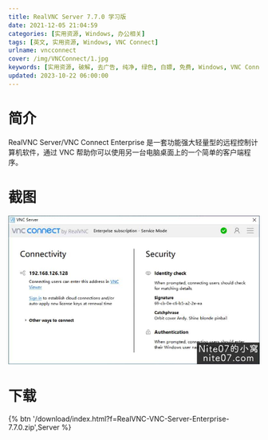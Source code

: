 ```yaml
---
title: RealVNC Server 7.7.0 学习版
date: 2021-12-05 21:04:59
categories: [实用资源, Windows, 办公相关]
tags: [英文, 实用资源, Windows, VNC Connect]
urlname: vncconnect
cover: /img/VNCConnect/1.jpg
keywords: [实用资源, 破解, 去广告, 纯净, 绿色, 白嫖, 免费, Windows, VNC Connect]
updated: 2023-10-22 06:00:00
---
```


# 简介

RealVNC Server/VNC Connect Enterprise 是一套功能强大轻量型的远程控制计算机软件，通过 VNC 帮助你可以使用另一台电脑桌面上的一个简单的客户端程序。

# 截图

![](/img/VNCConnect/2.jpg)

# 下载

{% btn '/download/index.html?f=RealVNC-VNC-Server-Enterprise-7.7.0.zip',Server %}
